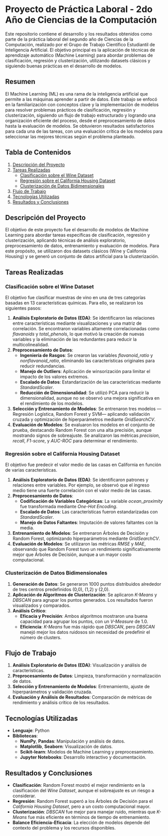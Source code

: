 # Proyecto de Práctica Laboral - 2do Año de Ciencias de la Computación

Este repositorio contiene el desarrollo y los resultados obtenidos como parte de la práctica laboral del segundo año de Ciencias de la Computación, realizado por el Grupo de Trabajo Científico Estudiantil de Inteligencia Artificial. El objetivo principal es la aplicación de técnicas de aprendizaje automático (Machine Learning) para abordar problemas de clasificación, regresión y clusterización, utilizando datasets clásicos y siguiendo buenas prácticas en el desarrollo de modelos.

## Resumen
El Machine Learning (ML) es una rama de la inteligencia artificial que permite a las máquinas aprender a partir de datos. Este trabajo se enfocó en la familiarización con conceptos clave y la implementación de modelos para resolver problemas prácticos de clasificación, regresión y clusterización, siguiendo un flujo de trabajo estructurado y logrando una organización eficiente del proceso, desde el preprocesamiento de datos hasta la evaluación de modelos. Se obtuvieron resultados satisfactorios para cada una de las tareas, con una evaluación crítica de los modelos para seleccionar las mejores técnicas según el problema planteado.

## Tabla de Contenidos
1. [Descripción del Proyecto](#descripción-del-proyecto)
2. [Tareas Realizadas](#tareas-realizadas)
   - [Clasificación sobre el Wine Dataset](#clasificación-sobre-el-wine-dataset)
   - [Regresión sobre el California Housing Dataset](#regresión-sobre-el-california-housing-dataset)
   - [Clusterización de Datos Bidimensionales](#clusterización-de-datos-bidimensionales)
3. [Flujo de Trabajo](#flujo-de-trabajo)
4. [Tecnologías Utilizadas](#tecnologías-utilizadas)
5. [Resultados y Conclusiones](#resultados-y-conclusiones)

## Descripción del Proyecto
El objetivo de este proyecto fue el desarrollo de modelos de Machine Learning para abordar tareas específicas de clasificación, regresión y clusterización, aplicando técnicas de análisis exploratorio, preprocesamiento de datos, entrenamiento y evaluación de modelos. Para este propósito, se utilizaron dos datasets clásicos (Wine y California Housing) y se generó un conjunto de datos artificial para la clusterización.

## Tareas Realizadas

### Clasificación sobre el Wine Dataset
El objetivo fue clasificar muestras de vino en una de tres categorías basadas en 13 características químicas. Para ello, se realizaron los siguientes pasos:
1. **Análisis Exploratorio de Datos (EDA)**: Se identificaron las relaciones entre características mediante visualizaciones y una matriz de correlación. Se encontraron variables altamente correlacionadas como *flavanoids* y *total_phenols*, lo que motivó la creación de nuevas variables y la eliminación de las redundantes para reducir la multicolinealidad.
2. **Preprocesamiento de Datos**:
   - **Ingeniería de Rasgos**: Se crearon las variables *flavanoid_ratio* y *nonflavanoid_ratio*, eliminando las características originales para reducir redundancias.
   - **Manejo de Outliers**: Aplicación de winsorización para limitar el impacto de los valores extremos.
   - **Escalado de Datos**: Estandarización de las características mediante *StandardScaler*.
   - **Reducción de Dimensionalidad**: Se utilizó PCA para reducir la dimensionalidad, aunque no se observó una mejora significativa en el rendimiento de los modelos.
3. **Selección y Entrenamiento de Modelos**: Se entrenaron tres modelos —Regresión Logística, Random Forest y SVM— aplicando validación cruzada y optimización de hiperparámetros mediante *GridSearchCV*.
4. **Evaluación de Modelos**: Se evaluaron los modelos en el conjunto de prueba, destacando Random Forest con una alta precisión, aunque mostrando signos de sobreajuste. Se analizaron las métricas *precision*, *recall*, *F1-score*, y *AUC-ROC* para determinar el rendimiento.

### Regresión sobre el California Housing Dataset
El objetivo fue predecir el valor medio de las casas en California en función de varias características.
1. **Análisis Exploratorio de Datos (EDA)**: Se identificaron patrones y relaciones entre variables. Por ejemplo, se observó que el ingreso medio tiene una fuerte correlación con el valor medio de las casas.
2. **Preprocesamiento de Datos**:
   - **Codificación de Variables Categóricas**: La variable *ocean_proximity* fue transformada mediante *One-Hot Encoding*.
   - **Escalado de Datos**: Las características fueron estandarizadas con *StandardScaler*.
   - **Manejo de Datos Faltantes**: Imputación de valores faltantes con la media.
3. **Entrenamiento de Modelos**: Se entrenaron Árboles de Decisión y Random Forest, optimizando hiperparámetros mediante *GridSearchCV*.
4. **Evaluación de Modelos**: Se utilizaron las métricas *RMSE* y *MAE*, observando que Random Forest tuvo un rendimiento significativamente mejor que Árboles de Decisión, aunque a un mayor costo computacional.

### Clusterización de Datos Bidimensionales
1. **Generación de Datos**: Se generaron 1000 puntos distribuidos alrededor de tres centros predefinidos (0,0), (1,2) y (2,0).
2. **Aplicación de Algoritmos de Clusterización**: Se aplicaron *K-Means* y *DBSCAN* para agrupar los puntos generados. Los resultados fueron visualizados y comparados.
3. **Análisis Crítico**:
   - **Eficacia y Precisión**: Ambos algoritmos mostraron una buena capacidad para agrupar los puntos, con un *V-Measure* de 1.0.
   - **Eficiencia**: *K-Means* fue más rápido que *DBSCAN*, pero *DBSCAN* manejó mejor los datos ruidosos sin necesidad de predefinir el número de clusters.

## Flujo de Trabajo
1. **Análisis Exploratorio de Datos (EDA)**: Visualización y análisis de características.
2. **Preprocesamiento de Datos**: Limpieza, transformación y normalización de datos.
3. **Selección y Entrenamiento de Modelos**: Entrenamiento, ajuste de hiperparámetros y validación cruzada.
4. **Evaluación y Análisis de Resultados**: Comparación de métricas de rendimiento y análisis crítico de los resultados.

## Tecnologías Utilizadas
- **Lenguaje**: Python
- **Bibliotecas**:
  - **NumPy**, **Pandas**: Manipulación y análisis de datos.
  - **Matplotlib**, **Seaborn**: Visualización de datos.
  - **Scikit-learn**: Modelos de Machine Learning y preprocesamiento.
  - **Jupyter Notebooks**: Desarrollo interactivo y documentación.

## Resultados y Conclusiones
- **Clasificación**: Random Forest mostró el mejor rendimiento en la clasificación del *Wine Dataset*, aunque el sobreajuste es un riesgo a considerar.
- **Regresión**: Random Forest superó a los Árboles de Decisión para el *California Housing Dataset*, pero a un costo computacional mayor.
- **Clusterización**: *DBSCAN* fue mejor para manejar ruido, mientras que *K-Means* fue más eficiente en términos de tiempo de entrenamiento.
- **Balance Eficiencia-Eficacia**: La elección de modelos depende del contexto del problema y los recursos disponibles.

